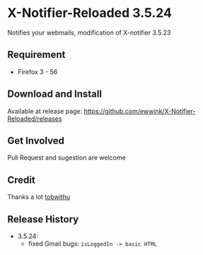# X-Notifier-Reloaded 3.5.24
Notifies your webmails, modification of X-notifier 3.5.23

## Requirement
- Firefox 3 - 56

## Download and Install
Available at release page: https://github.com/ewwink/X-Notifier-Reloaded/releases

## Get Involved
Pull Request and sugestion are welcome

## Credit
Thanks a lot [tobwithu](http://xnotifier.tobwithu.com)

## Release History
- 3.5.24: 
  - fixed Gmail bugs: `isLoggedIn -> basic HTML`
